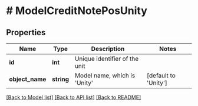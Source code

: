# # ModelCreditNotePosUnity

## Properties

Name | Type | Description | Notes
------------ | ------------- | ------------- | -------------
**id** | **int** | Unique identifier of the unit |
**object_name** | **string** | Model name, which is &#39;Unity&#39; | [default to 'Unity']

[[Back to Model list]](../../README.md#models) [[Back to API list]](../../README.md#endpoints) [[Back to README]](../../README.md)

